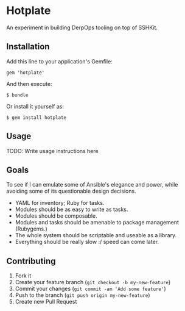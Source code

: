 # Hotplate

An experiment in building DerpOps tooling on top of SSHKit.

## Installation

Add this line to your application's Gemfile:

    gem 'hotplate'

And then execute:

    $ bundle

Or install it yourself as:

    $ gem install hotplate

## Usage

TODO: Write usage instructions here

## Goals

To see if I can emulate some of Ansible's elegance and power, while avoiding some of its questionable design decisions.

- YAML for inventory; Ruby for tasks.
- Modules should be as easy to write as tasks.
- Modules should be composable.
- Modules and tasks should be amenable to package management (Rubygems.)
- The whole system should be scriptable and useable as a library.
- Everything should be really slow :/ speed can come later.

## Contributing

1. Fork it
2. Create your feature branch (`git checkout -b my-new-feature`)
3. Commit your changes (`git commit -am 'Add some feature'`)
4. Push to the branch (`git push origin my-new-feature`)
5. Create new Pull Request
